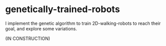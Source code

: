 # genetically-trained-robots
I implement the genetic algorithm to train 2D-walking-robots to reach their goal, and explore some variations.

(IN CONSTRUCTION)
